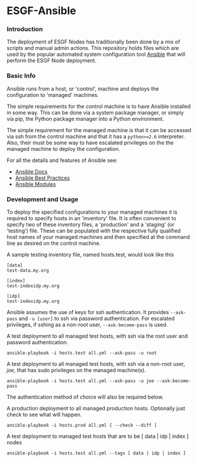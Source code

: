 # ESGF-Ansible

### Introduction

The deployment of ESGF Nodes has traditionally been done by a mix of scripts and manual admin actions. This repository holds files which are used by the popular automated system configuration tool [Ansible](https://www.ansible.com/) that will perform the ESGF Node deployment.

### Basic Info

Ansible runs from a host, or 'control', machine and deploys the configuration to 'managed' machines. 

The simple requirements for the control machine is to have Ansible installed in some way. This can be done via a system package manager, or simply via pip, the Python package manager into a Python environment.

The simple requirement for the managed machine is that it can be accessed via ssh from the control machine and that it has a `python>=2.6` interpreter. Also, their must be some way to have escalated privileges on the the managed machine to deploy the configuration.

For all the details and features of Ansible see:
- [Ansible Docs](https://docs.ansible.com/)
- [Ansible Best Practices](https://docs.ansible.com/ansible/latest/user_guide/playbooks_best_practices.html)
- [Ansible Modules](https://docs.ansible.com/ansible/latest/modules/modules_by_category.html)

### Development and Usage

To deploy the specified configurations to your managed machines it is required to specify hosts in an 'inventory' file. It is often convenient to specify two of these inventory files, a 'production' and a 'staging' (or 'testing') file. These can be populated with the respective fully qualified host names of your managed machines and then specified at the command line as desired on the control machine.

A sample testing inventory file, named hosts.test, would look like this
```
[data]
test-data.my.org

[index]
test-indexidp.my.org

[idp]
test-indexidp.my.org
```

Ansible assumes the use of keys for ssh authentication. It provides `--ask-pass` and `-u [user]` to ssh via password authentication. For escalated privileges, if sshing as a non-root user, `--ask-become-pass` is used.

A test deployment to all managed test hosts, with ssh via the root user and password authentication.
```
ansible-playbook -i hosts.test all.yml --ask-pass -u root
```

A test deployment to all managed test hosts, with ssh via a non-root user, *joe*, that has sudo privileges on the managed machine(s).
```
ansible-playbook -i hosts.test all.yml --ask-pass -u joe --ask-become-pass
```

The authentication method of choice will also be required below.

A production deployment to all managed production hosts. Optionally just check to see what will happen.
```
ansible-playbook -i hosts.prod all.yml [ --check --diff ]
```

A test deployment to managed test hosts that are to be \[ data | idp | index \] nodes
```
ansible-playbook -i hosts.test all.yml --tags [ data | idp | index ]
```